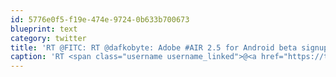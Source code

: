 ```yaml
---
id: 5776e0f5-f19e-474e-9724-0b633b700673
blueprint: text
category: twitter
title: 'RT @FITC: RT @dafkobyte: Adobe #AIR 2.5 for Android beta signup - http://www.adobe.com/go/airbetasignup #FITC'
caption: 'RT <span class="username username_linked">@<a href="https://twitter.com/FITC" title="FITC">FITC</a></span>: RT @dafkobyte: Adobe #AIR 2.5 for Android beta signup - http://www.adobe.com/go/airbetasignup #FITC'
---
```

